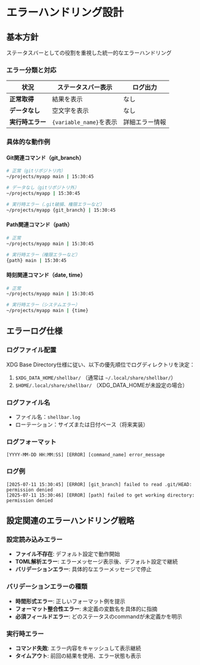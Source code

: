 # エラーハンドリング設計

## 基本方針

ステータスバーとしての役割を重視した統一的なエラーハンドリング

### エラー分類と対応

| 状況             | ステータスバー表示      | ログ出力       |
| ---------------- | ----------------------- | -------------- |
| **正常取得**     | 結果を表示              | なし           |
| **データなし**   | 空文字を表示            | なし           |
| **実行時エラー** | `{variable_name}`を表示 | 詳細エラー情報 |

### 具体的な動作例

#### Git関連コマンド（git_branch）

```bash
# 正常（gitリポジトリ内）
~/projects/myapp main | 15:30:45

# データなし（gitリポジトリ外）
~/projects/myapp | 15:30:45

# 実行時エラー（.git破損、権限エラーなど）
~/projects/myapp {git_branch} | 15:30:45
```

#### Path関連コマンド（path）

```bash
# 正常
~/projects/myapp main | 15:30:45

# 実行時エラー（権限エラーなど）
{path} main | 15:30:45
```

#### 時刻関連コマンド（date, time）

```bash
# 正常
~/projects/myapp main | 15:30:45

# 実行時エラー（システムエラー）
~/projects/myapp main | {time}
```

## エラーログ仕様

### ログファイル配置

XDG Base Directory仕様に従い、以下の優先順位でログディレクトリを決定：

1. `$XDG_DATA_HOME/shellbar/` （通常は `~/.local/share/shellbar/`）
2. `$HOME/.local/share/shellbar/` （XDG_DATA_HOMEが未設定の場合）

### ログファイル名

- ファイル名：`shellbar.log`
- ローテーション：サイズまたは日付ベース（将来実装）

### ログフォーマット

```text
[YYYY-MM-DD HH:MM:SS] [ERROR] [command_name] error_message
```

### ログ例

```text
[2025-07-11 15:30:45] [ERROR] [git_branch] failed to read .git/HEAD: permission denied
[2025-07-11 15:30:46] [ERROR] [path] failed to get working directory: permission denied
```

## 設定関連のエラーハンドリング戦略

### 設定読み込みエラー

- **ファイル不存在**: デフォルト設定で動作開始
- **TOML解析エラー**: エラーメッセージ表示後、デフォルト設定で継続
- **バリデーションエラー**: 具体的なエラーメッセージで停止

### バリデーションエラーの種類

- **時間形式エラー**: 正しいフォーマット例を提示
- **フォーマット整合性エラー**: 未定義の変数名を具体的に指摘
- **必須フィールドエラー**: どのステータスのcommandが未定義かを明示

### 実行時エラー

- **コマンド失敗**: エラー内容をキャッシュして表示継続
- **タイムアウト**: 前回の結果を使用、エラー状態も表示
